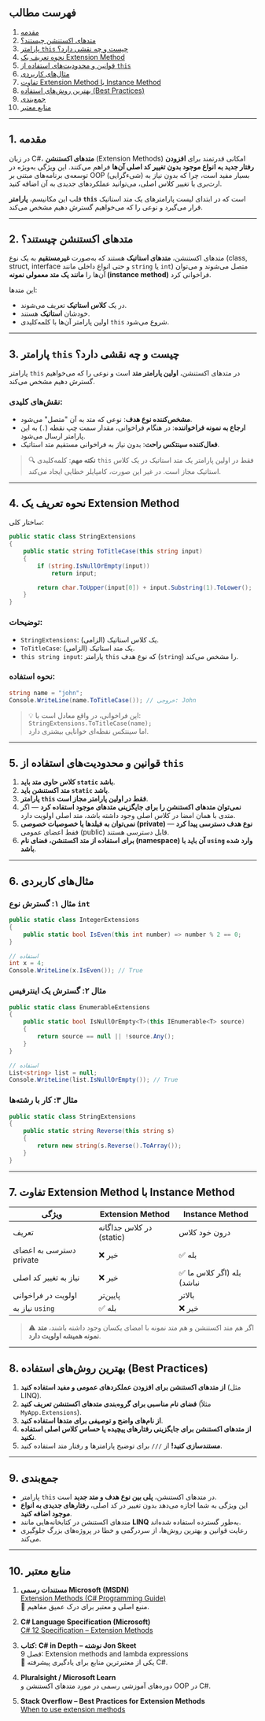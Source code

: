 ﻿
## فهرست مطالب

1. [مقدمه](#1-مقدمه)
2. [متدهای اکستنشن چیستند؟](#2-متدهای-اکستنشن-چیستند)
3. [پارامتر `this` چیست و چه نقشی دارد؟](#3-پارامتر-this-چیست-و-چه-نقشی-دارد)
4. [نحوه تعریف یک Extension Method](#4-نحوه-تعریف-یک-extension-method)
5. [قوانین و محدودیت‌های استفاده از `this`](#5-قوانین-و-محدودیت‌های-استفاده-از-this)
6. [مثال‌های کاربردی](#6-مثال‌های-کاربردی)
7. [تفاوت Extension Method با Instance Method](#7-تفاوت-extension-method-با-instance-method)
8. [بهترین روش‌های استفاده (Best Practices)](#8-بهترین-روش‌های-استفاده-best-practices)
9. [جمع‌بندی](#9-جمع‌بندی)
10. [منابع معتبر](#10-منابع-معتبر)

---

## 1. مقدمه

در زبان C#، **متدهای اکستنشن** (Extension Methods) امکانی قدرتمند برای **افزودن رفتار جدید به انواع موجود بدون تغییر کد اصلی آن‌ها** فراهم می‌کنند. این ویژگی به‌ویژه در توسعه‌ی برنامه‌های مبتنی بر OOP (شیءگرایی) بسیار مفید است، چرا که بدون نیاز به ارث‌بری یا تغییر کلاس اصلی، می‌توانید عملکردهای جدیدی به آن اضافه کنید.

قلب این مکانیسم، **پارامتر `this`** است که در ابتدای لیست پارامترهای یک متد استاتیک قرار می‌گیرد و نوعی را که می‌خواهیم گسترش دهیم مشخص می‌کند.

---

## 2. متدهای اکستنشن چیستند؟

متدهای اکستنشن، **متدهای استاتیک** هستند که به‌صورت **غیرمستقیم** به یک نوع (class, struct, interface و حتی انواع داخلی مانند `string` یا `int`) متصل می‌شوند و می‌توان آن‌ها را **مانند یک متد معمولی نمونه (instance method)** فراخوانی کرد.

این متدها:
- در یک **کلاس استاتیک** تعریف می‌شوند.
- خودشان **استاتیک** هستند.
- اولین پارامتر آن‌ها با کلمه‌کلیدی `this` شروع می‌شود.

---

## 3. پارامتر `this` چیست و چه نقشی دارد؟

پارامتر `this` در متدهای اکستنشن، **اولین پارامتر متد** است و نوعی را که می‌خواهیم گسترش دهیم مشخص می‌کند.

### نقش‌های کلیدی:
- **مشخص‌کننده نوع هدف**: نوعی که متد به آن "متصل" می‌شود.
- **ارجاع به نمونه فراخواننده**: در هنگام فراخوانی، مقدار سمت چپ نقطه (`.`) به این پارامتر ارسال می‌شود.
- **فعال‌کننده سینتکس راحت**: بدون نیاز به فراخوانی مستقیم متد استاتیک.

> 🔍 **نکته مهم**: کلمه‌کلیدی `this` فقط در اولین پارامتر یک متد استاتیک در یک کلاس استاتیک مجاز است. در غیر این صورت، کامپایلر خطایی ایجاد می‌کند.

---

## 4. نحوه تعریف یک Extension Method

ساختار کلی:

```csharp
public static class StringExtensions
{
    public static string ToTitleCase(this string input)
    {
        if (string.IsNullOrEmpty(input))
            return input;

        return char.ToUpper(input[0]) + input.Substring(1).ToLower();
    }
}
```

### توضیحات:
- `StringExtensions`: یک کلاس استاتیک (الزامی).
- `ToTitleCase`: یک متد استاتیک (الزامی).
- `this string input`: پارامتر `this` که نوع هدف (`string`) را مشخص می‌کند.

### نحوه استفاده:
```csharp
string name = "john";
Console.WriteLine(name.ToTitleCase()); // خروجی: John
```

> 💡 این فراخوانی، در واقع معادل است با:  
> `StringExtensions.ToTitleCase(name);`  
> اما سینتکس نقطه‌ای خوانایی بیشتری دارد.

---

## 5. قوانین و محدودیت‌های استفاده از `this`

1. **کلاس حاوی متد باید `static` باشد**.
2. **متد اکستنشن باید `static` باشد**.
3. **پارامتر `this` فقط در اولین پارامتر مجاز است**.
4. **نمی‌توان متدهای اکستنشن را برای جایگزینی متدهای موجود استفاده کرد** — اگر متدی با همان امضا در کلاس اصلی وجود داشته باشد، متد اصلی اولویت دارد.
5. **نمی‌توان به فیلدها یا خصوصیات خصوصی (private) نوع هدف دسترسی پیدا کرد** — فقط اعضای عمومی (public) قابل دسترسی هستند.
6. **برای استفاده از متد اکستنشن، فضای نام (namespace) آن باید با `using` وارد شده باشد**.

---

## 6. مثال‌های کاربردی

### مثال ۱: گسترش نوع `int`
```csharp
public static class IntegerExtensions
{
    public static bool IsEven(this int number) => number % 2 == 0;
}

// استفاده
int x = 4;
Console.WriteLine(x.IsEven()); // True
```

### مثال ۲: گسترش یک اینترفیس
```csharp
public static class EnumerableExtensions
{
    public static bool IsNullOrEmpty<T>(this IEnumerable<T> source)
    {
        return source == null || !source.Any();
    }
}

// استفاده
List<string> list = null;
Console.WriteLine(list.IsNullOrEmpty()); // True
```

### مثال ۳: کار با رشته‌ها
```csharp
public static class StringExtensions
{
    public static string Reverse(this string s)
    {
        return new string(s.Reverse().ToArray());
    }
}
```

---

## 7. تفاوت Extension Method با Instance Method

| ویژگی | Extension Method | Instance Method |
|--------|------------------|-----------------|
| تعریف | در کلاس جداگانه (static) | درون خود کلاس |
| دسترسی به اعضای private | ❌ خیر | ✅ بله |
| نیاز به تغییر کد اصلی | ❌ خیر | ✅ بله (اگر کلاس ما نباشد) |
| اولویت در فراخوانی | پایین‌تر | بالاتر |
| نیاز به `using` | ✅ بله | ❌ خیر |

> ⚠️ اگر هم متد اکستنشن و هم متد نمونه با امضای یکسان وجود داشته باشند، **متد نمونه همیشه اولویت دارد**.

---

## 8. بهترین روش‌های استفاده (Best Practices)

1. **از متدهای اکستنشن برای افزودن عملکردهای عمومی و مفید استفاده کنید** (مثل LINQ).
2. **فضای نام مناسبی برای گروه‌بندی متدهای اکستنشن تعریف کنید** (مثلاً `MyApp.Extensions`).
3. **از نام‌های واضح و توصیفی برای متدها استفاده کنید**.
4. **از متدهای اکستنشن برای جایگزینی رفتارهای پیچیده یا حساس کلاس اصلی استفاده نکنید**.
5. **مستندسازی کنید!** از `///` برای توضیح پارامترها و رفتار متد استفاده کنید.

---

## 9. جمع‌بندی

- پارامتر `this` در متدهای اکستنشن، **پلی بین نوع هدف و متد جدید** است.
- این ویژگی به شما اجازه می‌دهد بدون تغییر در کد اصلی، **رفتارهای جدیدی به انواع موجود اضافه کنید**.
- متدهای اکستنشن در کتابخانه‌هایی مانند **LINQ** به‌طور گسترده استفاده شده‌اند.
- رعایت قوانین و بهترین روش‌ها، از سردرگمی و خطا در پروژه‌های بزرگ جلوگیری می‌کند.

---

## 10. منابع معتبر

1. **مستندات رسمی Microsoft (MSDN)**  
   [Extension Methods (C# Programming Guide)](https://learn.microsoft.com/en-us/dotnet/csharp/programming-guide/classes-and-structs/extension-methods)  
   📌 منبع اصلی و معتبر برای درک عمیق مفاهیم.

2. **C# Language Specification (Microsoft)**  
   [C# 12 Specification – Extension Methods](https://learn.microsoft.com/en-us/dotnet/csharp/language-reference/language-specification/classes#extension-methods)

3. **کتاب: C# in Depth – نوشته Jon Skeet**  
   فصل 9: Extension methods and lambda expressions  
   📘 یکی از معتبرترین منابع برای یادگیری پیشرفته C#.

4. **Pluralsight / Microsoft Learn**  
   دوره‌های آموزشی رسمی در مورد متدهای اکستنشن و OOP در C#.

5. **Stack Overflow – Best Practices for Extension Methods**  
   [When to use extension methods](https://stackoverflow.com/questions/4902002/when-to-use-extension-methods)
